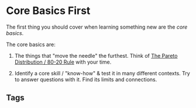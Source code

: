 # Core Basics First

The first thing you should cover when learning something new are the *core basics*.  

The core basics are: 

1. The things that "move the needle" the furthest. Think of [The Pareto Distribution / 80-20 Rule](../202110031839) 
with your time.  

2. Identify a core skill / "know-how" & test it in many different contexts. Try to answer questions with it. Find 
its limits and connections.

## Tags

